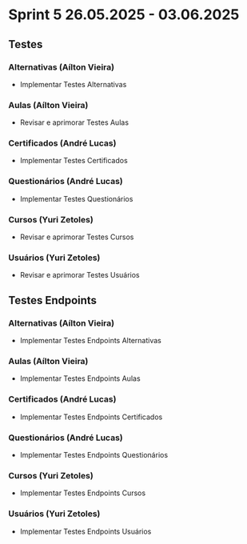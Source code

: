 # Sprint 5 26.05.2025 - 03.06.2025

## Testes
### Alternativas (Aílton Vieira)
- Implementar Testes Alternativas

### Aulas (Aílton Vieira)
- Revisar e aprimorar Testes Aulas

### Certificados (André Lucas)
- Implementar Testes Certificados

### Questionários (André Lucas)
- Implementar Testes Questionários

### Cursos (Yuri Zetoles)
- Revisar e aprimorar Testes Cursos

### Usuários (Yuri Zetoles)
- Revisar e aprimorar Testes Usuários

## Testes Endpoints
### Alternativas (Aílton Vieira)
- Implementar Testes Endpoints Alternativas

### Aulas (Aílton Vieira)
- Implementar Testes Endpoints Aulas

### Certificados (André Lucas)
- Implementar Testes Endpoints Certificados

### Questionários (André Lucas)
- Implementar Testes Endpoints Questionários

### Cursos (Yuri Zetoles)
- Implementar Testes Endpoints Cursos

### Usuários (Yuri Zetoles)
- Implementar Testes Endpoints Usuários
